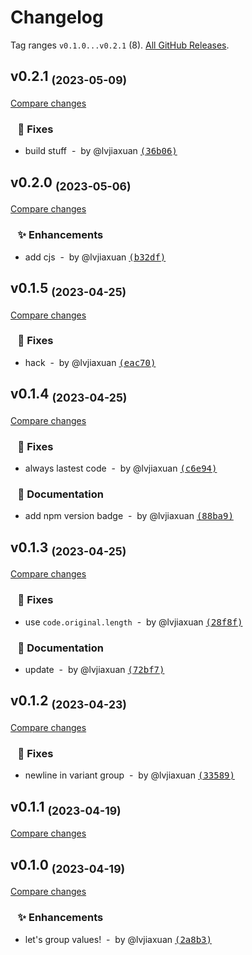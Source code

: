 # Changelog

Tag ranges `v0.1.0...v0.2.1` (8). [All GitHub Releases](https://github.com/lvjiaxuan/unocss-transformer-attribute-values-group/releases).

## v0.2.1 <sub>(2023-05-09)</sub>
[Compare changes](https://github.com/lvjiaxuan/unocss-transformer-attribute-values-group/compare/v0.2.0...v0.2.1)

### &nbsp;&nbsp;&nbsp;🐛 Fixes

- build stuff &nbsp;-&nbsp; by @lvjiaxuan [<samp>(36b06)</samp>](https://github.com/lvjiaxuan/unocss-transformer-attribute-values-group/commit/36b065a)

## v0.2.0 <sub>(2023-05-06)</sub>
[Compare changes](https://github.com/lvjiaxuan/unocss-transformer-attribute-values-group/compare/v0.1.5...v0.2.0)

### &nbsp;&nbsp;&nbsp;✨ Enhancements

- add cjs &nbsp;-&nbsp; by @lvjiaxuan [<samp>(b32df)</samp>](https://github.com/lvjiaxuan/unocss-transformer-attribute-values-group/commit/b32df53)

## v0.1.5 <sub>(2023-04-25)</sub>
[Compare changes](https://github.com/lvjiaxuan/unocss-transformer-attribute-values-group/compare/v0.1.4...v0.1.5)

### &nbsp;&nbsp;&nbsp;🐛 Fixes

- hack &nbsp;-&nbsp; by @lvjiaxuan [<samp>(eac70)</samp>](https://github.com/lvjiaxuan/unocss-transformer-attribute-values-group/commit/eac70ef)

## v0.1.4 <sub>(2023-04-25)</sub>
[Compare changes](https://github.com/lvjiaxuan/unocss-transformer-attribute-values-group/compare/v0.1.3...v0.1.4)

### &nbsp;&nbsp;&nbsp;🐛 Fixes

- always lastest code &nbsp;-&nbsp; by @lvjiaxuan [<samp>(c6e94)</samp>](https://github.com/lvjiaxuan/unocss-transformer-attribute-values-group/commit/c6e9401)

### &nbsp;&nbsp;&nbsp;📝 Documentation

- add npm version badge &nbsp;-&nbsp; by @lvjiaxuan [<samp>(88ba9)</samp>](https://github.com/lvjiaxuan/unocss-transformer-attribute-values-group/commit/88ba958)

## v0.1.3 <sub>(2023-04-25)</sub>
[Compare changes](https://github.com/lvjiaxuan/unocss-transformer-attribute-values-group/compare/v0.1.2...v0.1.3)

### &nbsp;&nbsp;&nbsp;🐛 Fixes

- use `code.original.length` &nbsp;-&nbsp; by @lvjiaxuan [<samp>(28f8f)</samp>](https://github.com/lvjiaxuan/unocss-transformer-attribute-values-group/commit/28f8f46)

### &nbsp;&nbsp;&nbsp;📝 Documentation

- update &nbsp;-&nbsp; by @lvjiaxuan [<samp>(72bf7)</samp>](https://github.com/lvjiaxuan/unocss-transformer-attribute-values-group/commit/72bf7d6)

## v0.1.2 <sub>(2023-04-23)</sub>
[Compare changes](https://github.com/lvjiaxuan/unocss-transformer-attribute-values-group/compare/v0.1.1...v0.1.2)

### &nbsp;&nbsp;&nbsp;🐛 Fixes

- newline in variant group &nbsp;-&nbsp; by @lvjiaxuan [<samp>(33589)</samp>](https://github.com/lvjiaxuan/unocss-transformer-attribute-values-group/commit/33589b1)

## v0.1.1 <sub>(2023-04-19)</sub>
[Compare changes](https://github.com/lvjiaxuan/unocss-transformer-attribute-values-group/compare/v0.1.0...v0.1.1)

## v0.1.0 <sub>(2023-04-19)</sub>
[Compare changes](https://github.com/lvjiaxuan/unocss-transformer-attribute-values-group/compare/...v0.1.0)

### &nbsp;&nbsp;&nbsp;✨ Enhancements

- let's group values! &nbsp;-&nbsp; by @lvjiaxuan [<samp>(2a8b3)</samp>](https://github.com/lvjiaxuan/unocss-transformer-attribute-values-group/commit/2a8b3af)